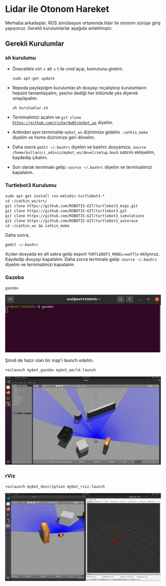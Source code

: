 # Lidar ile Otonom Hareket

Merhaba arkadaşlar, ROS simülasyon ortamında lidar ile otonom sürüşe giriş yapıyoruz. Gerekli kurulumlarlar aşağıda anlatılmıştır. 

## Gerekli Kurulumlar 

### sh kurulumu 

- Önecelikle ctrl + alt + t ile cmd açıp,   komutunu girelim.

      sudo apt-get update 

- Repoda paylaştığım kurulumlar.sh dosyayı nıçalıştırıp kurulumların hepsini tamamlayalım, yes/no dediği her bölümde yes diyerek onaylayalım.  

      sh kurulumlar.sh

- Terminalimizi açalım ve  <code>git clone  https://github.com/richardw05/mybot_ws</code> diyelim.

- Ardından aynı terminalde  <code>mybot_ws</code> dizinimize gidelim .  <code>catkin_make</code> diyelim ve home dizinimize geri dönelim.

- Daha sonra  <code>gedit ~/.bashrc</code> diyelim ve bashrc dosyamıza,  <code>source /home/kullanici_adiniz/mybot_ws/devel/setup.bash</code> satırını ekleyelim, kaydedip çıkalım.

- Son olarak terminale gelip:  <code>source ~/.bashrc</code> diyelim ve terminalimizi kapatalım.

### Turtlebot3 Kurulumu

    sudo apt-get install ros-melodic-turtlebot3-*  
    cd ~/catkin_ws/src/  
    git clone https://github.com/ROBOTIS-GIT/turtlebot3_msgs.git  
    git clone https://github.com/ROBOTIS-GIT/turtlebot3.git  
    git clone https://github.com/ROBOTIS-GIT/turtlebot3_simulations  
    git clone https://github.com/ROBOTIS-GIT/turtlebot3_autorace  
    cd ~/catkin_ws && catkin_make  

Daha sonra,

    gedit ~/.bashrc

Açılan dosyada en alt satıra gelip export  <code>TURTLEBOT3_MODEL=waffle</code> ekliyoruz. Kaydedip dosyayı kapatalım. Daha sonra terminale gelip:  <code>source ~/.bashrc</code> diyelim ve terminalimizi kapatalım.

### Gazebo 

    gazebo  
![alt text](https://github.com/mftnakrsu/autonomous-movement-using-lidar-data/blob/main/imgs/1.png)  

Şimdi de hazır olan bir map'i launch edelim. 

    roslaunch mybot_gazebo mybot_world.launch  
![alt text](https://github.com/mftnakrsu/autonomous-movement-using-lidar-data/blob/main/imgs/4.png)  

### rViz  

    roslaunch mybot_description mybot_rviz.launch      
![alt text](https://github.com/mftnakrsu/autonomous-movement-using-lidar-data/blob/main/imgs/5.png)  

